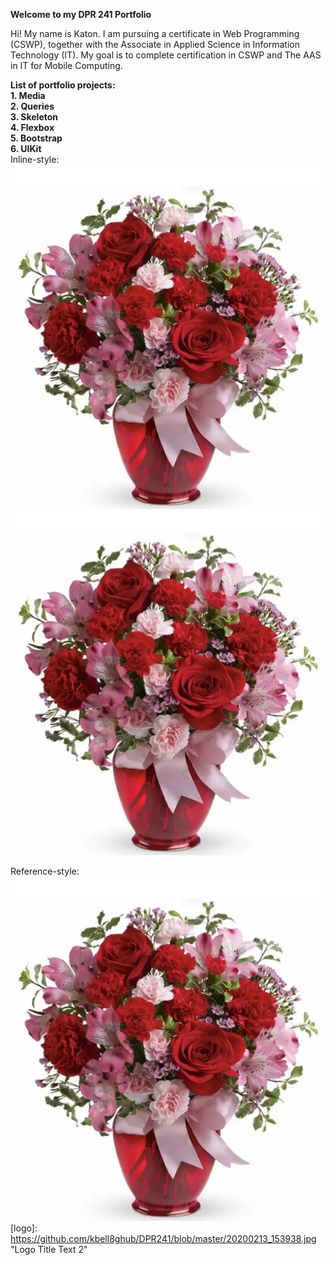 **Welcome to my DPR 241 Portfolio**

Hi! My name is Katon. I am pursuing a certificate in Web Programming (CSWP), together with the Associate in    Applied Science in Information Technology (IT).    My goal is to complete certification in CSWP and The AAS in IT for Mobile Computing. 

**List of portfolio projects:**  
  **1. Media**  
  **2. Queries**  
  **3. Skeleton**  
  **4. Flexbox**  
  **5. Bootstrap**  
  **6. UIKit**   
 Inline-style:
 ![Image](20200213_153938.jpg)
 ![alt text](https://github.com/kbell8ghub/DPR241/blob/master/20200213_153938.jpg "Logo Title Text 1")

 Reference-style:
![Image](20200213_153938.jpg)
[logo]: https://github.com/kbell8ghub/DPR241/blob/master/20200213_153938.jpg "Logo Title Text 2"
